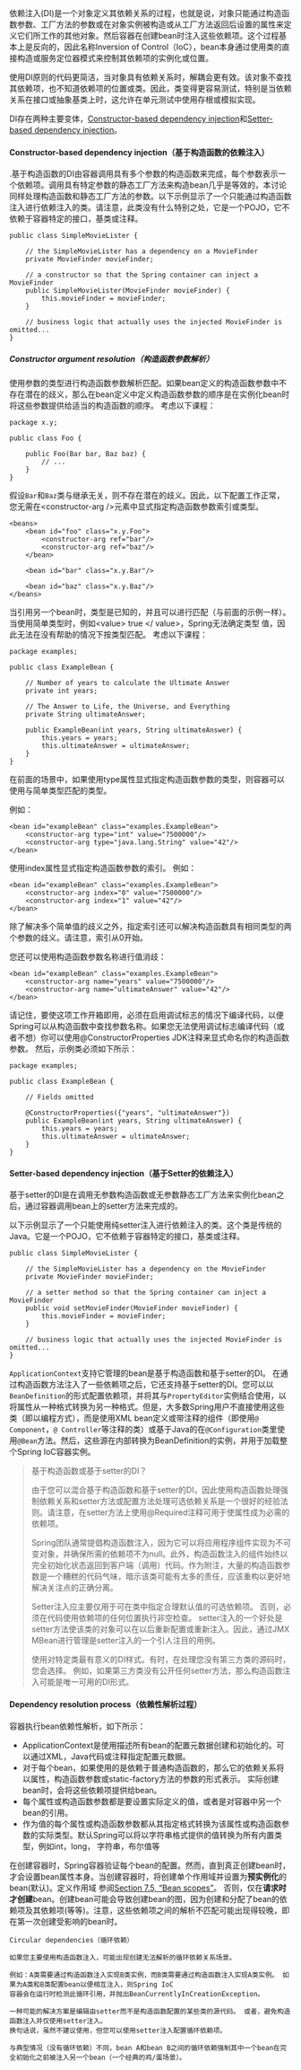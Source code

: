 依赖注入\(DI\)是一个对象定义其依赖关系的过程，也就是说，对象只能通过构造函数参数、工厂方法的参数或在对象实例被构造或从工厂方法返回后设置的属性来定义它们所工作的其他对象。然后容器在创建bean时注入这些依赖项。这个过程基本上是反向的，因此名称Inversion of Control（IoC），bean本身通过使用类的直接构造或服务定位器模式来控制其依赖项的实例化或位置。

使用DI原则的代码更简洁，当对象具有依赖关系时，解耦会更有效。该对象不查找其依赖项，也不知道依赖项的位置或类。因此，类变得更容易测试，特别是当依赖关系在接口或抽象基类上时，这允许在单元测试中使用存根或模拟实现。

DI存在两种主要变体，[Constructor-based dependency injection](https://docs.spring.io/spring/docs/4.3.20.RELEASE/spring-framework-reference/htmlsingle/#beans-constructor-injection)和[Setter-based dependency injection](https://docs.spring.io/spring/docs/4.3.20.RELEASE/spring-framework-reference/htmlsingle/#beans-setter-injection)。

#### Constructor-based dependency injection（基于构造函数的依赖注入）

.基于构造函数的DI由容器调用具有多个参数的构造函数来完成，每个参数表示一个依赖项。调用具有特定参数的静态工厂方法来构造bean几乎是等效的，本讨论同样处理构造函数和静态工厂方法的参数。以下示例显示了一个只能通过构造函数注入进行依赖注入的类。请注意，此类没有什么特别之处，它是一个POJO，它不依赖于容器特定的接口，基类或注释。

```
public class SimpleMovieLister {

    // the SimpleMovieLister has a dependency on a MovieFinder
    private MovieFinder movieFinder;

    // a constructor so that the Spring container can inject a MovieFinder
    public SimpleMovieLister(MovieFinder movieFinder) {
        this.movieFinder = movieFinder;
    }

    // business logic that actually uses the injected MovieFinder is omitted...
}
```

##### Constructor argument resolution（构造函数参数解析）

使用参数的类型进行构造函数参数解析匹配。如果bean定义的构造函数参数中不存在潜在的歧义，那么在bean定义中定义构造函数参数的顺序是在实例化bean时将这些参数提供给适当的构造函数的顺序。 考虑以下课程：

```
package x.y;

public class Foo {

    public Foo(Bar bar, Baz baz) {
        // ...
    }
}
```

假设`Bar`和`Baz`类与继承无关，则不存在潜在的歧义。因此，以下配置工作正常，您无需在&lt;constructor-arg /&gt;元素中显式指定构造函数参数索引或类型。

```
<beans>
    <bean id="foo" class="x.y.Foo">
        <constructor-arg ref="bar"/>
        <constructor-arg ref="baz"/>
    </bean>

    <bean id="bar" class="x.y.Bar"/>

    <bean id="baz" class="x.y.Baz"/>
</beans>
```

当引用另一个bean时，类型是已知的，并且可以进行匹配（与前面的示例一样）。当使用简单类型时，例如&lt;value&gt; true &lt;/ value&gt;，Spring无法确定类型 值，因此无法在没有帮助的情况下按类型匹配。 考虑以下课程：

```
package examples;

public class ExampleBean {

    // Number of years to calculate the Ultimate Answer
    private int years;

    // The Answer to Life, the Universe, and Everything
    private String ultimateAnswer;

    public ExampleBean(int years, String ultimateAnswer) {
        this.years = years;
        this.ultimateAnswer = ultimateAnswer;
    }
}
```

在前面的场景中，如果使用type属性显式指定构造函数参数的类型，则容器可以使用与简单类型匹配的类型。

例如：

```
<bean id="exampleBean" class="examples.ExampleBean">
    <constructor-arg type="int" value="7500000"/>
    <constructor-arg type="java.lang.String" value="42"/>
</bean>
```

使用index属性显式指定构造函数参数的索引。 例如：

```
<bean id="exampleBean" class="examples.ExampleBean">
    <constructor-arg index="0" value="7500000"/>
    <constructor-arg index="1" value="42"/>
</bean>
```

除了解决多个简单值的歧义之外，指定索引还可以解决构造函数具有相同类型的两个参数的歧义。请注意，索引从0开始。

您还可以使用构造函数参数名称进行值消歧：

```
<bean id="exampleBean" class="examples.ExampleBean">
    <constructor-arg name="years" value="7500000"/>
    <constructor-arg name="ultimateAnswer" value="42"/>
</bean>
```

请记住，要使这项工作开箱即用，必须在启用调试标志的情况下编译代码，以便Spring可以从构造函数中查找参数名称。如果您无法使用调试标志编译代码（或者不想）你可以使用@ConstructorProperties JDK注释来显式命名你的构造函数参数。 然后，示例类必须如下所示：

```
package examples;

public class ExampleBean {

    // Fields omitted

    @ConstructorProperties({"years", "ultimateAnswer"})
    public ExampleBean(int years, String ultimateAnswer) {
        this.years = years;
        this.ultimateAnswer = ultimateAnswer;
    }
}
```

#### Setter-based dependency injection（基于Setter的依赖注入）

基于setter的DI是在调用无参数构造函数或无参数静态工厂方法来实例化bean之后，通过容器调用bean上的setter方法来完成的。

以下示例显示了一个只能使用纯setter注入进行依赖注入的类。这个类是传统的Java。它是一个POJO，它不依赖于容器特定的接口，基类或注释。

```
public class SimpleMovieLister {

    // the SimpleMovieLister has a dependency on the MovieFinder
    private MovieFinder movieFinder;

    // a setter method so that the Spring container can inject a MovieFinder
    public void setMovieFinder(MovieFinder movieFinder) {
        this.movieFinder = movieFinder;
    }

    // business logic that actually uses the injected MovieFinder is omitted...
}
```

`ApplicationContext`支持它管理的bean是基于构造函数和基于setter的DI。 在通过构造函数方法注入了一些依赖项之后，它还支持基于setter的DI。您可以以`BeanDefinition`的形式配置依赖项，并将其与`PropertyEditor`实例结合使用，以将属性从一种格式转换为另一种格式。但是，大多数Spring用户不直接使用这些类（即以编程方式），而是使用XML bean定义或带注释的组件（即使用`@ Component`，`@ Controller`等注释的类）或基于Java的在`@Configuration`类里使用`@Bean`方法。然后，这些源在内部转换为BeanDefinition的实例，并用于加载整个Spring IoC容器实例。

> 基于构造函数或基于setter的DI？
>
> 由于您可以混合基于构造函数和基于setter的DI，因此使用构造函数处理强制依赖关系和setter方法或配置方法处理可选依赖关系是一个很好的经验法则。请注意，在setter方法上使用@Required注释可用于使属性成为必需的依赖项。
>
> Spring团队通常提倡构造函数注入，因为它可以将应用程序组件实现为不可变对象，并确保所需的依赖项不为null。此外，构造函数注入的组件始终以完全初始化状态返回到客户端（调用）代码。作为附注，大量的构造函数参数是一个糟糕的代码气味，暗示该类可能有太多的责任，应该重构以更好地解决关注点的正确分离。
>
> Setter注入应主要仅用于可在类中指定合理默认值的可选依赖项。 否则，必须在代码使用依赖项的任何位置执行非空检查。 setter注入的一个好处是setter方法使该类的对象可以在以后重新配置或重新注入。因此，通过JMX MBean进行管理是setter注入的一个引人注目的用例。
>
> 使用对特定类最有意义的DI样式。有时，在处理您没有第三方类的源码时，您会选择。 例如，如果第三方类没有公开任何setter方法，那么构造函数注入可能是唯一可用的DI形式。

#### Dependency resolution process（依赖性解析过程）

容器执行bean依赖性解析，如下所示：

* ApplicationContext是使用描述所有bean的配置元数据创建和初始化的。可以通过XML，Java代码或注释指定配置元数据。
* 对于每个bean，如果使用的是依赖于普通构造函数的，那么它的依赖关系将以属性，构造函数参数或static-factory方法的参数的形式表示。 实际创建bean时，会将这些依赖项提供给bean。
* 每个属性或构造函数参数都是要设置实际定义的值，或者是对容器中另一个bean的引用。
* 作为值的每个属性或构造函数参数都从其指定格式转换为该属性或构造函数参数的实际类型。默认Spring可以将以字符串格式提供的值转换为所有内置类型，例如int，long， 字符串，布尔值等

在创建容器时，Spring容器验证每个bean的配置。然而，直到真正创建bean时，才会设置bean属性本身。当创建容器时，将创建单个作用域并设置为**预实例化**的bean\(默认\)。定义作用域 参阅[Section 7.5, “Bean scopes”](https://docs.spring.io/spring/docs/4.3.20.RELEASE/spring-framework-reference/htmlsingle/#beans-factory-scopes)。 否则，仅在**请求时才创建**bean。创建bean可能会导致创建bean的图，因为创建和分配了bean的依赖项及其依赖项\(等等\)。注意，这些依赖项之间的解析不匹配可能出现得较晚，即在第一次创建受影响的bean时。

```
Circular dependencies（循环依赖）

如果您主要使用构造函数注入，可能出现创建无法解析的循环依赖关系场景。

例如：A类需要通过构造函数注入实现B类实例，而B类需要通过构造函数注入实现A类实例。 如果为A类和B类配置bean以便相互注入，则Spring IoC
容器会在运行时检测此循环引用，并抛出BeanCurrentlyInCreationException。

一种可能的解决方案是编辑由setter而不是构造函数配置的某些类的源代码。 或者，避免构造函数注入并仅使用setter注入。
换句话说，虽然不建议使用，但您可以使用setter注入配置循环依赖项。

与典型情况（没有循环依赖）不同，bean A和bean B之间的循环依赖强制其中一个bean在完全初始化之前被注入另一个bean（一个经典的鸡/蛋场景）。
```



